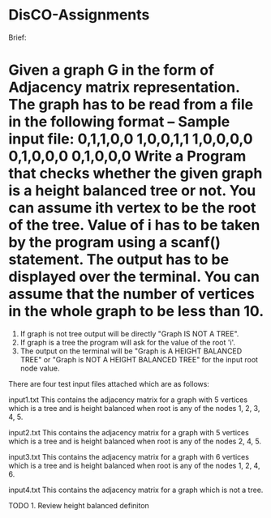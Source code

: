 DisCO-Assignments
=================

Brief:

Given a graph G in the form of Adjacency matrix representation. The graph has to be read from a file in the
following format –
Sample input file:
0,1,1,0,0
1,0,0,1,1
1,0,0,0,0
0,1,0,0,0
0,1,0,0,0
Write a Program that checks whether the given graph is a height balanced tree or not. You can assume ith
vertex to be the root of the tree. Value of i has to be taken by the program using a scanf() statement. The
output has to be displayed over the terminal. You can assume that the number of vertices in the whole
graph to be less than 10.
=================

1. If graph is not tree output will be directly "Graph IS NOT A TREE".
2. If graph is a tree the program will ask for the value of the root 'i'.
3. The output on the terminal will be "Graph is A HEIGHT BALANCED TREE" 
   or "Graph is NOT A HEIGHT BALANCED TREE" for the input root node value.

There are four test input files attached which are as follows:

input1.txt
This contains the adjacency matrix for a graph with 5 vertices which is a tree and is
height balanced when root is any of the nodes 1, 2, 3, 4, 5.

input2.txt
This contains the adjacency matrix for a graph with 5 vertices which is a tree and is
height balanced when root is any of the nodes 2, 4, 5.

input3.txt
This contains the adjacency matrix for a graph with 6 vertices which is a tree and is
height balanced when root is any of the nodes 1, 2, 4, 6.

input4.txt
This contains the adjacency matrix for a graph which is not a tree.

TODO 1. Review height balanced definiton
